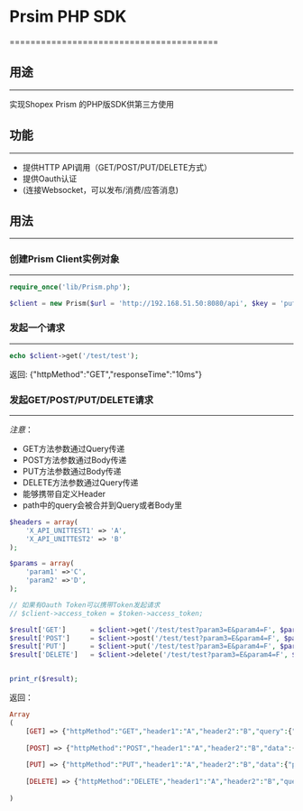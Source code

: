 # Prsim PHP SDK
========================================

## 用途
----------------------------------------
实现Shopex Prism 的PHP版SDK供第三方使用

## 功能
----------------------------------------
- 提供HTTP API调用（GET/POST/PUT/DELETE方式）
- 提供Oauth认证
- (连接Websocket，可以发布/消费/应答消息)


## 用法
----------------------------------------

### 创建Prism Client实例对象
---
```php
require_once('lib/Prism.php');

$client = new Prism($url = 'http://192.168.51.50:8080/api', $key = 'pufy2a7d', $secret = 'skqovukpk2nmdrljphgj');
```

### 发起一个请求
---
```php
echo $client->get('/test/test');
```
返回: {"httpMethod":"GET","responseTime":"10ms"}

### 发起GET/POST/PUT/DELETE请求
---

*注意*：
- GET方法参数通过Query传递
- POST方法参数通过Body传递
- PUT方法参数通过Body传递
- DELETE方法参数通过Query传递
- 能够携带自定义Header
- path中的query会被合并到Query或者Body里

```php
$headers = array(
    'X_API_UNITTEST1' => 'A',
    'X_API_UNITTEST2' => 'B'
);

$params = array(
	'param1' =>'C',
	'param2' =>'D',
);

// 如果有Oauth Token可以携带Token发起请求
// $client->access_token = $token->access_token;

$result['GET']      = $client->get('/test/test?param3=E&param4=F', $params, $headers);
$result['POST']     = $client->post('/test/test?param3=E&param4=F', $params, $headers);
$result['PUT']      = $client->put('/test/test?param3=E&param4=F', $params, $headers);
$result['DELETE']   = $client->delete('/test/test?param3=E&param4=F', $params, $headers);


print_r($result);
```

返回：
```php
Array                                                                                                                                                   
(                                                                                                                                                       
    [GET] => {"httpMethod":"GET","header1":"A","header2":"B","query":{"param1":"C","param2":"D","param3":"E","param4":"F"},"responseTime":"10ms"}       
                                                                                                                                                        
    [POST] => {"httpMethod":"POST","header1":"A","header2":"B","data":{"param1":"C","param2":"D","param3":"E","param4":"F"},"responseTime":"10ms"}      
                                                                                                                                                        
    [PUT] => {"httpMethod":"PUT","header1":"A","header2":"B","data":{"param1":"C","param2":"D","param3":"E","param4":"F"},"responseTime":"10ms"}        
                                                                                                                                                        
    [DELETE] => {"httpMethod":"DELETE","header1":"A","header2":"B","query":{"param1":"C","param2":"D","param3":"E","param4":"F"},"responseTime":"10ms"} 
                                                                                                                                                        
)                                                                                                                                                       
```